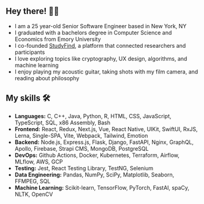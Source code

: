 ## Hey there! 👋🏼

- I am a 25 year-old Senior Software Engineer based in New York, NY
- I graduated with a bachelors degree in Computer Science and Economics from Emory University
- I co-founded [StudyFind](https://github.com/StudyFind), a platform that connected researchers and participants
- I love exploring topics like cryptography, UX design, algorithms, and machine learning
- I enjoy playing my acoustic guitar, taking shots with my film camera, and reading about philosophy

## My skills 🛠

- **Languages:** C, C++, Java, Python, R, HTML, CSS, JavaScript, TypeScript, SQL, x86 Assembly, Bash
- **Frontend:** React, Redux, Next.js, Vue, React Native, UIKit, SwiftUI, RxJS, Lerna, Single-SPA, Vite, Webpack, Tailwind, Emotion
- **Backend:** Node.js, Express.js, Flask, Django, FastAPI, Nginx, GraphQL, Apollo, Firebase, Strapi CMS, MongoDB, PostgreSQL
- **DevOps:** Github Actions, Docker, Kubernetes, Terraform, Airflow, MLflow, AWS, GCP
- **Testing:** Jest, React Testing Library, TestNG, Selenium
- **Data Engineering:** Pandas, NumPy, SciPy, Matplotlib, Seaborn, FFMPEG, SQL
- **Machine Learning:** Scikit-learn, TensorFlow, PyTorch, FastAI, spaCy, NLTK, OpenCV
